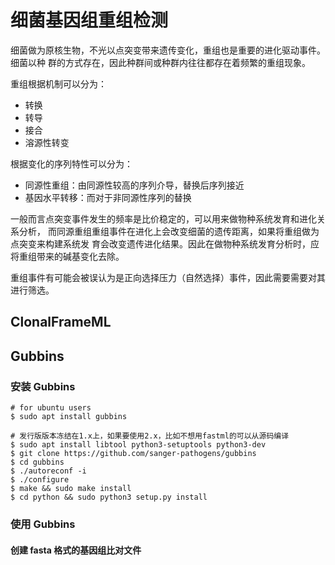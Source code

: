 # 细菌基因组重组检测

细菌做为原核生物，不光以点突变带来遗传变化，重组也是重要的进化驱动事件。细菌以种
群的方式存在，因此种群间或种群内往往都存在着频繁的重组现象。

重组根据机制可以分为：

* 转换
* 转导
* 接合
* 溶源性转变

根据变化的序列特性可以分为：

* 同源性重组：由同源性较高的序列介导，替换后序列接近
* 基因水平转移：而对于非同源性序列的替换

一般而言点突变事件发生的频率是比价稳定的，可以用来做物种系统发育和进化关系分析，
而同源重组重组事件在进化上会改变细菌的遗传距离，如果将重组做为点突变来构建系统发
育会改变遗传进化结果。因此在做物种系统发育分析时，应将重组带来的碱基变化去除。

重组事件有可能会被误认为是正向选择压力（自然选择）事件，因此需要需要对其进行筛选。

## ClonalFrameML




## Gubbins

### 安装 Gubbins

```
# for ubuntu users
$ sudo apt install gubbins

# 发行版版本冻结在1.x上，如果要使用2.x，比如不想用fastml的可以从源码编译
$ sudo apt install libtool python3-setuptools python3-dev
$ git clone https://github.com/sanger-pathogens/gubbins
$ cd gubbins
$ ./autoreconf -i
$ ./configure
$ make && sudo make install
$ cd python && sudo python3 setup.py install
```

### 使用 Gubbins

#### 创建 fasta 格式的基因组比对文件
